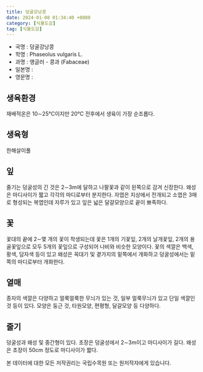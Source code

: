 ```yaml
---
title: 덩굴강낭콩
date: 2024-01-08 01:34:40 +0800
category: [식물도감]
tag: [식물도감]
---
```




- 국명 : 덩굴강낭콩
- 학명 : Phaseolus vulgaris L.
- 과명 : 앵글러 - 콩과 (Fabaceae)
- 일본명 : 
- 영문명 : 


## 생육환경
재배적온은 10∼25℃이지만 20℃ 전후에서 생육이 가장 순조롭다.
## 생육형
한해살이풀
## 잎
줄기는 덩굴성의 긴 것은 2∼3m에 달하고 나팔꽃과 같이 왼쪽으로 감겨 신장한다. 왜성은 마디사이가 짧고 각각의 마디로부터 분지한다. 자엽은 지상에서 전개되고 소엽은 3매로 형성되는 복엽인데 자루가 있고 잎은 넓은 달걀모양으로 끝이 뾰족하다. 
## 꽃
꽃대의 끝에 2∼몇 개의 꽃이 착생되는데 꽃은 1개의 기꽃잎, 2개의 날개꽃잎, 2개의 용골꽃잎으로 모두 5개의 꽃잎으로 구성되어 나비와 비슷한 모양이다. 꽃의 색깔은 백색, 황색, 담자색 등이 있고 왜성은 꼭대기 및 곁가지의 밑쪽에서 개화하고 덩굴성에서는 밑쪽의 마디로부터 개화한다. 
## 열매
종자의 색깔은 다양하고 얼룩얼룩한 무늬가 있는 것, 일부 얼룩무늬가 있고 단일 색깔인 것 등이 있다. 모양은 둥근 것, 타원모양, 편평형, 달걀모양 등 다양하다. 
## 줄기
덩굴성과 왜성 및 중간형이 있다. 초장은 덩굴성에서 2∼3m이고 마디사이가 길다. 왜성은 초장이 50cm 정도로 마디사이가 짧다. 






본 데이터에 대한 모든 저작권리는 국립수목원 또는 원저작자에게 있습니다.
